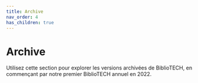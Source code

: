 ```yaml
---
title: Archive
nav_order: 4
has_children: true
---
```

# Archive
Utilisez cette section pour explorer les versions archivées de BiblioTECH, en commençant par notre premier BiblioTECH annuel en 2022.